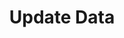 ---
title: Update Data
description: Write data to the database
weight: 24
lastmod: 2020-04-12T10:11:30-02:00
draft: false
vimeo: 348518390
emoji: 📱
---